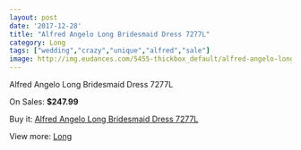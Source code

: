```yaml
---
layout: post
date: '2017-12-28'
title: "Alfred Angelo Long Bridesmaid Dress 7277L"
category: Long
tags: ["wedding","crazy","unique","alfred","sale"]
image: http://img.eudances.com/5455-thickbox_default/alfred-angelo-long-bridesmaid-dress-7277l.jpg
---
```

Alfred Angelo Long Bridesmaid Dress 7277L

On Sales: **$247.99**
<a href="https://www.eudances.com/en/long/1869-alfred-angelo-long-bridesmaid-dress-7277l.html"><amp-img layout="responsive" width="600" height="600" src="//img.eudances.com/5455-thickbox_default/alfred-angelo-long-bridesmaid-dress-7277l.jpg" alt="Alfred Angelo Long Bridesmaid Dress 7277L 0" /></a>
<a href="https://www.eudances.com/en/long/1869-alfred-angelo-long-bridesmaid-dress-7277l.html"><amp-img layout="responsive" width="600" height="600" src="//img.eudances.com/5456-thickbox_default/alfred-angelo-long-bridesmaid-dress-7277l.jpg" alt="Alfred Angelo Long Bridesmaid Dress 7277L 1" /></a>

Buy it: [Alfred Angelo Long Bridesmaid Dress 7277L](https://www.eudances.com/en/long/1869-alfred-angelo-long-bridesmaid-dress-7277l.html "Alfred Angelo Long Bridesmaid Dress 7277L")

View more: [Long](https://www.eudances.com/en/21-long "Long")